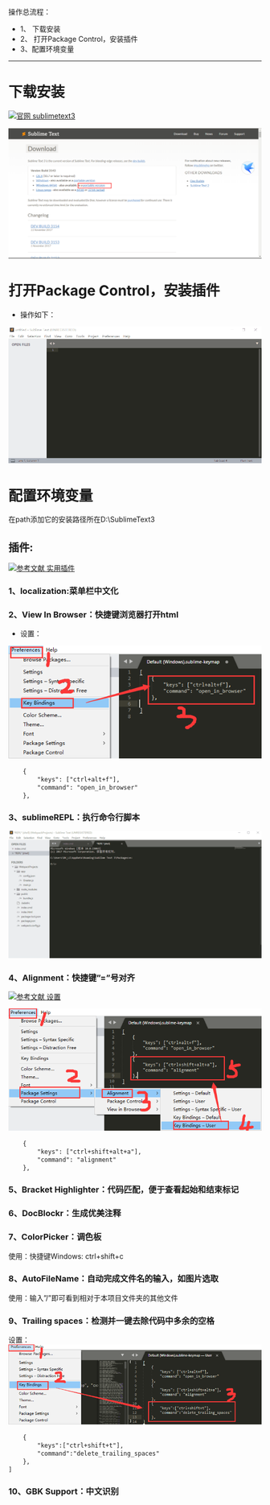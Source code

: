 操作总流程：
- 1、 下载安装
- 2、 打开Package Control，安装插件
- 3、配置环境变量

----------

# 下载安装
[![](https://img.shields.io/badge/官网-sublimetext3-red.svg "官网 sublimetext3")](http://www.sublimetext.com/3)

![](image/2-1.png)

# 打开Package Control，安装插件
- 操作如下：

![](image/2-2.gif)

# 配置环境变量
在path添加它的安装路径所在D:\SublimeText3

## 插件:
[![](https://img.shields.io/badge/参考文献-实用插件-yellow.svg "参考文献 实用插件")](http://blog.csdn.net/jianhua0902/article/details/43761899)

###  1、localization:菜单栏中文化
###  2、View In Browser：快捷键浏览器打开html
- 设置：

![](image/2-3.png)

```
	{
		"keys": ["ctrl+alt+f"],
		"command": "open_in_browser"
	},
```
### 3、sublimeREPL：执行命令行脚本
![](image/2-4.gif)
### 4、Alignment：快捷键”=”号对齐
[![](https://img.shields.io/badge/参考文献-设置-yellow.svg "参考文献 设置")](https://blog.csdn.net/sugang_ximi/article/details/48464253)

![](image/2-5.png)
```
	{
		"keys": ["ctrl+shift+alt+a"],
		"command": "alignment"
	},
```
### 5、Bracket Highlighter：代码匹配，便于查看起始和结束标记
### 6、DocBlockr：生成优美注释
### 7、ColorPicker：调色板
使用：快捷键Windows: ctrl+shift+c
### 8、AutoFileName：自动完成文件名的输入，如图片选取
使用：输入”/”即可看到相对于本项目文件夹的其他文件
### 9、Trailing spaces：检测并一键去除代码中多余的空格
设置：
![](image/2-6.png)
```
	{
		"keys":["ctrl+shift+t"],
		"command":"delete_trailing_spaces"
	},
]
```
### 10、GBK Support：中文识别
